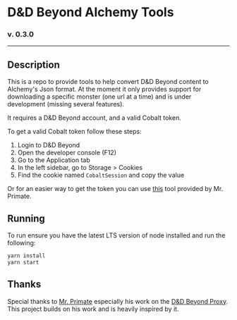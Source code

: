 # D&D Beyond Alchemy Tools
### v. 0.3.0
----
## Description
This is a repo to provide tools to help convert D&D Beyond content to Alchemy's Json format. At the moment it only provides
support for downloading a specific monster (one url at a time) and is under development (missing several features). 

It requires a D&D Beyond account, and a valid Cobalt token.

To get a valid Cobalt token follow these steps:
1. Login to D&D Beyond
2. Open the developer console (F12)
3. Go to the Application tab
4. In the left sidebar, go to Storage > Cookies
5. Find the cookie named `CobaltSession` and copy the value

Or for an easier way to get the token you can use [this](https://github.com/MrPrimate/ddb-importer-chrome) tool provided by Mr. Primate. 

## Running
To run ensure you have the latest LTS version of node installed and run the following:
```bash
yarn install
yarn start
```

## Thanks
Special thanks to [Mr. Primate](https://github.com/MrPrimate) especially his work on the [D&D Beyond Proxy](https://github.com/MrPrimate/ddb-proxy). This project
builds on his work and is heavily inspired by it.